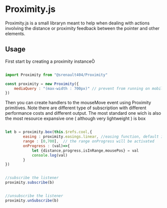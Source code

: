 # Proximity.js

Proximity.js is a small libraryn meant to help when dealing with actions involving the distance or proximity feedback between the pointer and other elements.


## Usage

First start by creating a proximity instanceÒ

```js

import Proximity from "@srenault404/Proximity"

const proximity = new Proximity({
    mediaQuery : "(max-width : 700px)" // prevent from running on mobile devices, can be any mediaQuery
})


```

Then you can create handlers to the mouseMove event using Proximity primitives. Note there are different type of subscription with different performance costs and different output. The most standard one wich is also the most resource expansive one ( although very lightweight ) is box

```js

let b = proximity.box(this.$refs.cool,{
        easing : proximity.easings.linear, //easing function, default is linear
        range : [0,700],  // the range onProgress will be activated
        onProgress : (val)=>{
            let {distance,progress,isInRange,mousePos} = val
            console.log(val)
        }
})


//subscribe the listener
proximity.subscribe(b)


//unsubscribe the listener
proximity.unSubscribe(b)

```